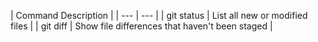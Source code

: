 
| Command Description |
| --- | --- |
| git status | List all new or modified files |
| git diff | Show file differences that haven't been staged |

